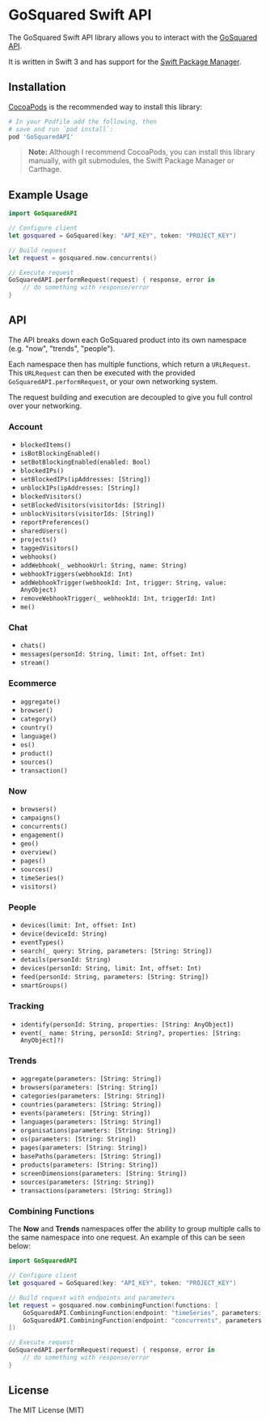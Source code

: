 # GoSquared Swift API

The GoSquared Swift API library allows you to interact with the [GoSquared API](https://www.gosquared.com/docs/api/).

It is written in Swift 3 and has support for the [Swift Package Manager](https://github.com/apple/swift-package-manager).

## Installation

[CocoaPods](https://cocoapods.org) is the recommended way to install this library:

```ruby
# In your Podfile add the following, then
# save and run `pod install`:
pod 'GoSquaredAPI'
```

> **Note:** Although I recommend CocoaPods, you can install this library manually, with git submodules, the Swift Package Manager or Carthage.

## Example Usage

```swift
import GoSquaredAPI

// Configure client
let gosquared = GoSquared(key: "API_KEY", token: "PROJECT_KEY")

// Build request
let request = gosquared.now.concurrents()

// Execute request
GoSquaredAPI.performRequest(request) { response, error in
    // do something with response/error
}
```

## API

The API breaks down each GoSquared product into its own namespace (e.g. "now", "trends", "people").

Each namespace then has multiple functions, which return a `URLRequest`. This `URLRequest` can then be executed with the provided `GoSquaredAPI.performRequest`, or your own networking system.

The request building and execution are decoupled to give you full control over your networking.

### Account

 - `blockedItems()`
 - `isBotBlockingEnabled()`
 - `setBotBlockingEnabled(enabled: Bool)`
 - `blockedIPs()`
 - `setBlockedIPs(ipAddresses: [String])`
 - `unblockIPs(ipAddresses: [String])`
 - `blockedVisitors()`
 - `setBlockedVisitors(visitorIds: [String])`
 - `unblockVisitors(visitorIds: [String])`
 - `reportPreferences()`
 - `sharedUsers()`
 - `projects()`
 - `taggedVisitors()`
 - `webhooks()`
 - `addWebhook(_ webhookUrl: String, name: String)`
 - `webhookTriggers(webhookId: Int)`
 - `addWebhookTrigger(webhookId: Int, trigger: String, value: AnyObject)`
 - `removeWebhookTrigger(_ webhookId: Int, triggerId: Int)`
 - `me()`

### Chat

 - `chats()`
 - `messages(personId: String, limit: Int, offset: Int)`
 - `stream()`

### Ecommerce

 - `aggregate()`
 - `browser()`
 - `category()`
 - `country()`
 - `language()`
 - `os()`
 - `product()`
 - `sources()`
 - `transaction()`

### Now

 - `browsers()`
 - `campaigns()`
 - `concurrents()`
 - `engagement()`
 - `geo()`
 - `overview()`
 - `pages()`
 - `sources()`
 - `timeSeries()`
 - `visitors()`

### People

 - `devices(limit: Int, offset: Int)`
 - `device(deviceId: String)`
 - `eventTypes()`
 - `search(_ query: String, parameters: [String: String])`
 - `details(personId: String)`
 - `devices(personId: String, limit: Int, offset: Int)`
 - `feed(personId: String, parameters: [String: String])`
 - `smartGroups()`

### Tracking

 - `identify(personId: String, properties: [String: AnyObject])`
 - `event(_ name: String, personId: String?, properties: [String: AnyObject]?)`

### Trends

 - `aggregate(parameters: [String: String])`
 - `browsers(parameters: [String: String])`
 - `categories(parameters: [String: String])`
 - `countries(parameters: [String: String])`
 - `events(parameters: [String: String])`
 - `languages(parameters: [String: String])`
 - `organisations(parameters: [String: String])`
 - `os(parameters: [String: String])`
 - `pages(parameters: [String: String])`
 - `basePaths(parameters: [String: String])`
 - `products(parameters: [String: String])`
 - `screenDimensions(parameters: [String: String])`
 - `sources(parameters: [String: String])`
 - `transactions(parameters: [String: String])`

### Combining Functions

The **Now** and **Trends** namespaces offer the ability to group multiple calls to the same namespace into one request. An example of this can be seen below:

```swift
import GoSquaredAPI

// Configure client
let gosquared = GoSquared(key: "API_KEY", token: "PROJECT_KEY")

// Build request with endpoints and parameters
let request = gosquared.now.combiningFunction(functions: [
    GoSquaredAPI.CombiningFunction(endpoint: "timeSeries", parameters: [ "limit": "0" ]),
    GoSquaredAPI.CombiningFunction(endpoint: "concurrents", parameters: [ "limit": "0" ])
])

// Execute request
GoSquaredAPI.performRequest(request) { response, error in
    // do something with response/error
}
```

## License

The MIT License (MIT)
